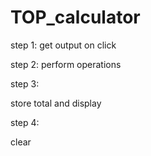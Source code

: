 # TOP_calculator

step 1:
get output on click 

step 2: 
perform operations 

step 3:

store total and display 

step 4:

clear 

